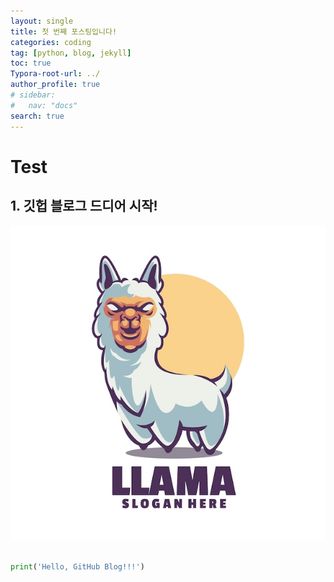 ```yaml
---
layout: single
title: 첫 번째 포스팅입니다!
categories: coding
tag: [python, blog, jekyll]
toc: true
Typora-root-url: ../
author_profile: true
# sidebar:
#   nav: "docs"
search: true
---
```


# Test

## 1. 깃헙 블로그 드디어 시작!

![](/images/2024-07-20-first-posting/llama-mascot-logo_83738-665.jpg)

```python

print('Hello, GitHub Blog!!!')

```
